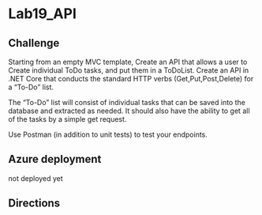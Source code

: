 # Lab19_API

## Challenge
Starting from an empty MVC template, Create an API that allows a user to Create individual ToDo tasks, and put them in a ToDoList. Create an API in .NET Core that conducts the standard HTTP verbs (Get,Put,Post,Delete) for a “To-Do” list.

The “To-Do” list will consist of individual tasks that can be saved into the database and extracted as needed. It should also have the ability to get all of the tasks by a simple get request. 

Use Postman (in addition to unit tests) to test your endpoints.

## Azure deployment
not deployed yet

## Directions





